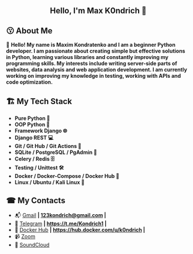 <h2 align="center">Hello, I'm Max K0ndrich 👋 </h2>


## 😗 About Me

  📝 **Hello! My name is Maxim Kondratenko and I am a beginner Python developer.
  I am passionate about creating simple but effective solutions in Python, learning various libraries and constantly improving my programming skills. 
  My interests include writing server-side parts of websites, data analysis and web application development. 
  I am currently working on improving my knowledge in testing, working with APIs and code optimization.**

## 🏗 My Tech Stack


- **Pure Python 🐍**
- **OOP Python 🔧**
- **Framework Django 🌐**
- **Django REST 💻**
- **Git / Git Hub / Git Actions 🐙**
- **SQLite / PostgreSQL / PgAdmin 💾**
- **Celery / Redis 🗄️**
- **Testing / Unittest 🛠️**
- **Docker / Docker-Compose / Docker Hub 🚢**
- **Linux / Ubuntu / Kali Linux 📂**

## ☎ My Contacts

- 📬 [Gmail](123kondrich@gmail.com)                     **| 123kondrich@gmail.com |**
- 💬 [Telegram](https://t.me/Kondrich1)                 **| https://t.me/Kondrich1 |**
- 🐳 [Docker Hub](https://hub.docker.com/u/k0ndrich)    **| https://hub.docker.com/u/k0ndrich |**
- 📹 [Zoom](https://us05web.zoom.us/launch/chat?src=direct_chat_link&email=123kondrich%40gmail.com)
- 🎵 [SoundCloud](https://soundcloud.com/vw5m0mu9z4yh?utm_source=clipboard&utm_medium=text&utm_campaign=social_sharing)
